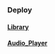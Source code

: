 ### Deploy
#### [Library](https://rolling-scopes-school.github.io/hunter-137-JSFEPRESCHOOL2023Q2/library/)
#### [Audio_Player](https://rolling-scopes-school.github.io/hunter-137-JSFEPRESCHOOL2023Q2/js30-1.2-audio-player/)
